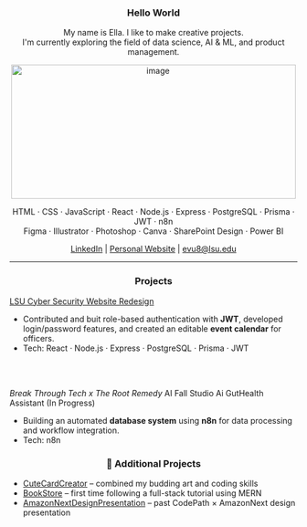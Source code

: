 <h3 align="center">Hello World</h3>
<p align="center">
My name is Ella.
I like to make creative projects.<br>
I'm currently exploring the field of data science, AI & ML, and product management.
</p>

<p align="center">
<img width="498" height="235" alt="image" src="https://github.com/user-attachments/assets/2bcd2e6a-83b5-4143-800b-ca0cf11a2789" />
</p>

<p align="center">
  HTML · CSS · JavaScript · React · Node.js · Express · PostgreSQL · Prisma · JWT · n8n <br>
  Figma · Illustrator · Photoshop · Canva · SharePoint Design · Power BI
</p>


<p align="center">
  <a href="https://www.linkedin.com/in/ella-vu-245764255/">LinkedIn</a> |
  <a href="https://iwasella.github.io/EllaSite/">Personal Website</a> |
  <a href="mailto:evu8@lsu.edu">evu8@lsu.edu</a>
</p>


---

<h3 align="center">Projects</h3>

[LSU Cyber Security Website Redesign](https://github.com/CSC-3380-Spring-2025/Team-30) <br>
- Contributed and buit role-based authentication with **JWT**, developed login/password features, and created an editable **event calendar** for officers.  <br>
- Tech: React · Node.js · Express · PostgreSQL · Prisma · JWT <br>
<br>
<br>


 *Break Through Tech x The Root Remedy* AI Fall Studio Ai GutHealth Assistant (In Progress) <br>
- Building an automated **database system** using **n8n** for data processing and workflow integration.  <br>
- Tech: n8n


<h3 align="center">🧩 Additional Projects</h3>

- [CuteCardCreator](https://github.com/iwasella/CuteCardCreator) – combined my budding art and coding skills <br>
- [BookStore](https://github.com/iwasella/BookStore-MERN-Stack) – first time following a full-stack tutorial using MERN <br>
- [AmazonNextDesignPresentation](https://github.com/iwasella/FreshnessScannerDesign) – past CodePath × AmazonNext design presentation <br>

